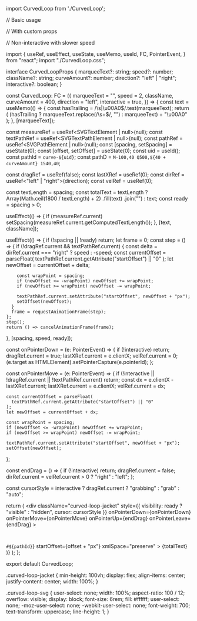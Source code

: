 import CurvedLoop from './CurvedLoop';

// Basic usage
<CurvedLoop marqueeText="Welcome to React Bits ✦" />

// With custom props
<CurvedLoop 
  marqueeText="Be ✦ Creative ✦ With ✦ React ✦ Bits ✦"
  speed={3}
  curveAmount={500}
  direction="right"
  interactive={true}
  className="custom-text-style"
/>

// Non-interactive with slower speed
<CurvedLoop 
  marqueeText="Smooth Curved Animation"
  speed={1}
  curveAmount={300}
  interactive={false}
/>


import {
  useRef,
  useEffect,
  useState,
  useMemo,
  useId,
  FC,
  PointerEvent,
} from "react";
import "./CurvedLoop.css";

interface CurvedLoopProps {
  marqueeText?: string;
  speed?: number;
  className?: string;
  curveAmount?: number;
  direction?: "left" | "right";
  interactive?: boolean;
}

const CurvedLoop: FC<CurvedLoopProps> = ({
  marqueeText = "",
  speed = 2,
  className,
  curveAmount = 400,
  direction = "left",
  interactive = true,
}) => {
  const text = useMemo(() => {
    const hasTrailing = /\s|\u00A0$/.test(marqueeText);
    return (
      (hasTrailing ? marqueeText.replace(/\s+$/, "") : marqueeText) + "\u00A0"
    );
  }, [marqueeText]);

  const measureRef = useRef<SVGTextElement | null>(null);
  const textPathRef = useRef<SVGTextPathElement | null>(null);
  const pathRef = useRef<SVGPathElement | null>(null);
  const [spacing, setSpacing] = useState(0);
  const [offset, setOffset] = useState(0);
  const uid = useId();
  const pathId = `curve-${uid}`;
  const pathD = `M-100,40 Q500,${40 + curveAmount} 1540,40`;

  const dragRef = useRef(false);
  const lastXRef = useRef(0);
  const dirRef = useRef<"left" | "right">(direction);
  const velRef = useRef(0);

  const textLength = spacing;
  const totalText = textLength
    ? Array(Math.ceil(1800 / textLength) + 2)
        .fill(text)
        .join("")
    : text;
  const ready = spacing > 0;

  useEffect(() => {
    if (measureRef.current)
      setSpacing(measureRef.current.getComputedTextLength());
  }, [text, className]);

  useEffect(() => {
    if (!spacing || !ready) return;
    let frame = 0;
    const step = () => {
      if (!dragRef.current && textPathRef.current) {
        const delta = dirRef.current === "right" ? speed : -speed;
        const currentOffset = parseFloat(
          textPathRef.current.getAttribute("startOffset") || "0"
        );
        let newOffset = currentOffset + delta;

        const wrapPoint = spacing;
        if (newOffset <= -wrapPoint) newOffset += wrapPoint;
        if (newOffset >= wrapPoint) newOffset -= wrapPoint;

        textPathRef.current.setAttribute("startOffset", newOffset + "px");
        setOffset(newOffset);
      }
      frame = requestAnimationFrame(step);
    };
    step();
    return () => cancelAnimationFrame(frame);
  }, [spacing, speed, ready]);

  const onPointerDown = (e: PointerEvent) => {
    if (!interactive) return;
    dragRef.current = true;
    lastXRef.current = e.clientX;
    velRef.current = 0;
    (e.target as HTMLElement).setPointerCapture(e.pointerId);
  };

  const onPointerMove = (e: PointerEvent) => {
    if (!interactive || !dragRef.current || !textPathRef.current) return;
    const dx = e.clientX - lastXRef.current;
    lastXRef.current = e.clientX;
    velRef.current = dx;

    const currentOffset = parseFloat(
      textPathRef.current.getAttribute("startOffset") || "0"
    );
    let newOffset = currentOffset + dx;

    const wrapPoint = spacing;
    if (newOffset <= -wrapPoint) newOffset += wrapPoint;
    if (newOffset >= wrapPoint) newOffset -= wrapPoint;

    textPathRef.current.setAttribute("startOffset", newOffset + "px");
    setOffset(newOffset);
  };

  const endDrag = () => {
    if (!interactive) return;
    dragRef.current = false;
    dirRef.current = velRef.current > 0 ? "right" : "left";
  };

  const cursorStyle = interactive
    ? dragRef.current
      ? "grabbing"
      : "grab"
    : "auto";

  return (
    <div
      className="curved-loop-jacket"
      style={{ visibility: ready ? "visible" : "hidden", cursor: cursorStyle }}
      onPointerDown={onPointerDown}
      onPointerMove={onPointerMove}
      onPointerUp={endDrag}
      onPointerLeave={endDrag}
    >
      <svg className="curved-loop-svg" viewBox="0 0 1440 120">
        <text
          ref={measureRef}
          xmlSpace="preserve"
          style={{ visibility: "hidden", opacity: 0, pointerEvents: "none" }}
        >
          {text}
        </text>
        <defs>
          <path
            ref={pathRef}
            id={pathId}
            d={pathD}
            fill="none"
            stroke="transparent"
          />
        </defs>
        {ready && (
          <text fontWeight="bold" xmlSpace="preserve" className={className}>
            <textPath
              ref={textPathRef}
              href={`#${pathId}`}
              startOffset={offset + "px"}
              xmlSpace="preserve"
            >
              {totalText}
            </textPath>
          </text>
        )}
      </svg>
    </div>
  );
};

export default CurvedLoop;



.curved-loop-jacket {
  min-height: 100vh;
  display: flex;
  align-items: center;
  justify-content: center;
  width: 100%;
}

.curved-loop-svg {
  user-select: none;
  width: 100%;
  aspect-ratio: 100 / 12;
  overflow: visible;
  display: block;
  font-size: 6rem;
  fill: #ffffff;
  user-select: none;
  -moz-user-select: none;
  -webkit-user-select: none;
  font-weight: 700;
  text-transform: uppercase;
  line-height: 1;
}